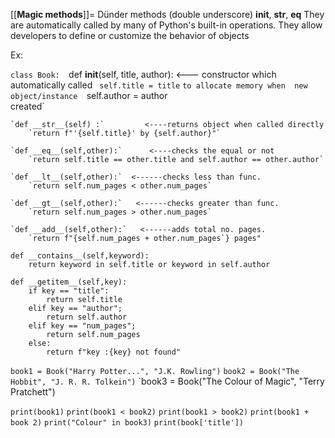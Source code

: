[[__Magic methods__]]= Dünder methods (double underscore) __init__, __str__, __eq__ 
They are automatically called by many of Python's built-in operations. 
They allow developers to define or customize the behavior of objects

Ex:

`class Book: 
	`def __init__(self, title, author): <--- constructor which automatically called` `
		`self.title = title`               `to allocate memory when  new object/instance 
		`self.author = author`                                            `created`
		
	`def __str__(self) :`         <----returns object when called directly 
		`return f"'{self.title}' by {self.author}"`
		
	`def __eq__(self,other):`      <----checks the equal or not
		`return self.title == other.title and self.author == other.author`
		
	`def __lt__(self,other):`  <------checks less than func.
		`return self.num_pages < other.num_pages`
		
	`def __gt__(self,other):`   <------checks greater than func.
		`return self.num_pages > other.num_pages`

	`def __add__(self,other):`   <------adds total no. pages.
		`return f"{self.num_pages + other.num_pages`} pages"

	def __contains__(self,keyword):
		return keyword in self.title or keyword in self.author

	def __getitem__(self,key):
		if key == "title":
			return self.title
		elif key == "author";
			return self.author
		elif key == "num_pages";
			return self.num_pages
		else:
			return f"key :{key} not found"
			
`book1 = Book("Harry Potter...", "J.K. Rowling")` 
`book2 = Book("The Hobbit", "J. R. R. Tolkein")` 
`book3 = Book("The Colour of Magic", "Terry Pratchett") 

`print(book1)`
`print(book1 < book2)`
`print(book1 > book2)`
`print(book1 + book 2)`
`print("Colour" in book3)`
`print(book['title'])`